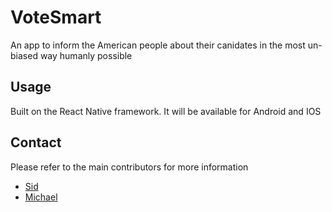 # VoteSmart
An app to inform the American people about their canidates in the most un-biased way humanly possible
## Usage
Built on the React Native framework. It will be available for Android and IOS
## Contact
Please refer to the main contributors for more information 
- [Sid](https://github.com/Sybersid) 
- [Michael](https://github.com/Michaelgathara) 
